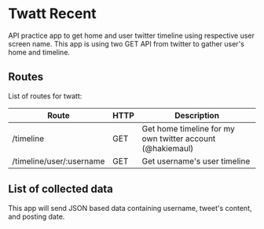 # Twatt Recent
API practice app to get home and user twitter timeline using respective user screen name. This app is using two GET API from twitter to gather user's home and timeline.

## Routes
List of routes for twatt:

Route | HTTP | Description
------|------|------------
/timeline | GET | Get home timeline for my own twitter account (@hakiemaul)
/timeline/user/:username | GET | Get username's user timeline


## List of collected data
This app will send JSON based data containing username, tweet's content, and posting date.